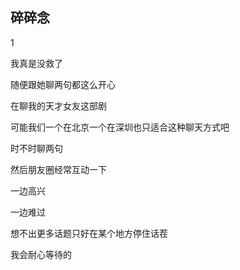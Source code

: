 ## 碎碎念
1

我真是没救了

随便跟她聊两句都这么开心

在聊我的天才女友这部剧

可能我们一个在北京一个在深圳也只适合这种聊天方式吧

时不时聊两句

然后朋友圈经常互动一下

一边高兴

一边难过

想不出更多话题只好在某个地方停住话茬

我会耐心等待的